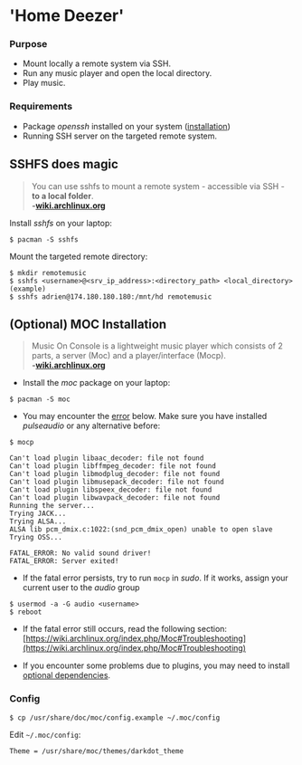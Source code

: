  'Home Deezer'
=================

### Purpose
* Mount locally a remote system via SSH.
* Run any music player and open the local directory.
* Play music.

### Requirements
* Package *openssh* installed on your system ([installation](https://wiki.archlinux.org/index.php/Secure_Shell))
* Running SSH server on the targeted remote system.

## SSHFS does magic

> You can use sshfs to mount a remote system - accessible via SSH - **to a local folder**.<br>
> **-[wiki.archlinux.org](https://wiki.archlinux.org/index.php/SSHFS)**

Install *sshfs* on your laptop:
```
$ pacman -S sshfs
```
Mount the targeted remote directory:
```
$ mkdir remotemusic
$ sshfs <username>@<srv_ip_address>:<directory_path> <local_directory>
(example)
$ sshfs adrien@174.180.180.180:/mnt/hd remotemusic
```


## (Optional) MOC Installation

> Music On Console is a lightweight music player which consists of 2 parts, a server (Moc) and a player/interface (Mocp).<br>
> **-[wiki.archlinux.org](https://wiki.archlinux.org/index.php/MoC)**

* Install the *moc* package on your laptop:
```
$ pacman -S moc
```

*  You may encounter the [error](https://bbs.archlinux.org/viewtopic.php?id=170116) below. Make sure you have installed *pulseaudio* or any alternative before:
```
$ mocp 

Can't load plugin libaac_decoder: file not found
Can't load plugin libffmpeg_decoder: file not found
Can't load plugin libmodplug_decoder: file not found
Can't load plugin libmusepack_decoder: file not found
Can't load plugin libspeex_decoder: file not found
Can't load plugin libwavpack_decoder: file not found
Running the server...
Trying JACK...
Trying ALSA...
ALSA lib pcm_dmix.c:1022:(snd_pcm_dmix_open) unable to open slave
Trying OSS...

FATAL_ERROR: No valid sound driver!
FATAL_ERROR: Server exited!
```
* If the fatal error persists, try to run `mocp` in *sudo*. If it works, assign your current user to the *audio* group
```
$ usermod -a -G audio <username>
$ reboot
```
* If the fatal error still occurs, read the following section:  [https://wiki.archlinux.org/index.php/Moc#Troubleshooting](https://wiki.archlinux.org/index.php/Moc#Troubleshooting)

* If you encounter some problems due to plugins, you may need to install [optional dependencies](https://www.archlinux.org/packages/extra/x86_64/moc/).

### Config

```
$ cp /usr/share/doc/moc/config.example ~/.moc/config
```

Edit `~/.moc/config`:
```
Theme = /usr/share/moc/themes/darkdot_theme
```

